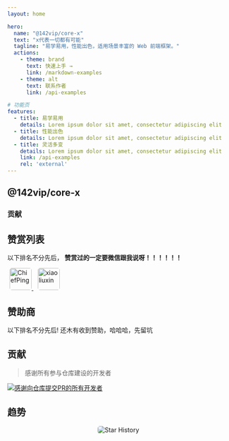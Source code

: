 ```yaml
---
layout: home

hero:
  name: "@142vip/core-x"
  text: "x代表一切都有可能"
  tagline: "易学易用，性能出色，适用场景丰富的 Web 前端框架。"
  actions:
    - theme: brand
      text: 快速上手 →
      link: /markdown-examples
    - theme: alt
      text: 联系作者
      link: /api-examples

# 功能页
features:
  - title: 易学易用
    details: Lorem ipsum dolor sit amet, consectetur adipiscing elit
  - title: 性能出色
    details: Lorem ipsum dolor sit amet, consectetur adipiscing elit
  - title: 灵活多变
    details: Lorem ipsum dolor sit amet, consectetur adipiscing elit
    link: /api-examples
    rel: 'external'
---
```


<script setup>
import {
  VPTeamPage,
  VPTeamPageTitle,
  VPTeamMembers,
  VPTeamPageSection
} from 'vitepress/theme';

import ContactAuthor from '@theme/components/ContactAuthor.vue';

const members = [
  {
    avatar: 'https://www.github.com/142vip.png',
    name: '142vip',
    title: '组织',
    links: [
      { icon: 'github', link: 'https://github.com/mmdapl' },
    ]
  },
  {
    avatar: 'https://www.github.com/mmdapl.png',
    name: '储凡',
    title: 'Creator',
    org:'142vip',
    orgLink:'https://github.com/142vip',
    links: [
      { icon: 'github', link: 'https://github.com/mmdapl' },
    ]
  },
];

const coreMembers = [];
const partners = [];
</script>

## @142vip/core-x

### 贡献

<VPTeamMembers size="small" :members="members" />

## 赞赏列表

以下排名不分先后，  **赞赏过的一定要微信跟我说呀！！！！！！**

<div>
  <a href="https://github.com/ChiefPing" target="_blank" style="margin: 5px">
    <img
        src="https://avatars2.githubusercontent.com/u/34122068?s=460&v=4"
        alt="ChiefPing"
        style="border-radius:5px;" width="50px"
    />
  </a>
  <a href="https://github.com/xiaoliuxin" target="_blank" style="margin: 5px">
    <img
        src="https://avatars2.githubusercontent.com/u/60652527?s=460&v=4"
        alt="xiaoliuxin"
        style="border-radius:5px;" width="50px"
    />
  </a>
</div>

## 赞助商

以下排名不分先后! 还木有收到赞助，哈哈哈，先留坑

## 贡献

> 感谢所有参与仓库建设的开发者

<a href="https://github.com/142vip/core-x/graphs/contributors">
  <img
    src="https://contrib.rocks/image?repo=142vip/core-x"
    alt="感谢向仓库提交PR的所有开发者"
    title="@142vip/core-x"
  />
</a>

## 趋势

<div style="text-align: center" align="center">
    <img
        src="https://api.star-history.com/svg?repos=142vip/core-x&type=Date"
        alt="Star History"
        style="border-radius: 5px"
    >
</div>

<ContactAuthor/>

<!-- #endregion we-media -->
